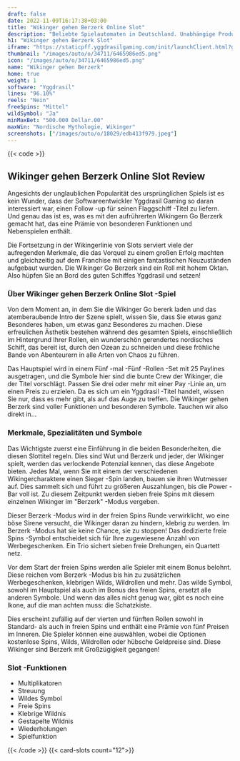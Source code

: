 ```yaml
---
draft: false
date: 2022-11-09T16:17:38+03:00
title: "Wikinger gehen Berzerk Online Slot"
description: "Beliebte Spielautomaten in Deutschland. Unabhängige Produktbewertungen und exklusive Anmeldeangebote. Jetzt spielen!"
h1: "Wikinger gehen Berzerk Slot"
iframe: "https://staticpff.yggdrasilgaming.com/init/launchClient.html?gameid=7331&lang=en&curr=EUR&org=Demo&key=&channel=pc"
thumbnail: "/images/auto/o/34711/6465986ed5.png"
icon: "/images/auto/o/34711/6465986ed5.png"
name: "Wikinger gehen Berzerk"
home: true
weight: 1
software: "Yggdrasil"
lines: "96.10%"
reels: "Nein"
freeSpins: "Mittel"
wildSymbol: "Ja"
minMaxBet: "500.000 Dollar.00"
maxWin: "Nordische Mythologie, Wikinger"
screenshots: ["/images/auto/o/18029/edb413f979.jpeg"]
---
```


{{< code >}}<h2>Wikinger gehen Berzerk Online Slot Review</h2><p>Angesichts der unglaublichen Popularität des ursprünglichen Spiels ist es kein Wunder, dass der Softwareentwickler Yggdrasil Gaming so daran interessiert war, einen Follow -up für seinen Flaggschiff -Titel zu liefern. Und genau das ist es, was es mit den aufrührerten Wikingern Go Berzerk gemacht hat, das eine Prämie von besonderen Funktionen und Nebenspielen enthält.</p><p>Die Fortsetzung in der Wikingerlinie von Slots serviert viele der aufregenden Merkmale, die das Vorquel zu einem großen Erfolg machten und gleichzeitig auf dem Franchise mit einigen fantastischen Neuzuständen aufgebaut wurden. Die Wikinger Go Berzerk sind ein Roll mit hohem Oktan. Also hüpfen Sie an Bord des guten Schiffes Yggdrasil und setzen!</p><h3>Über Wikinger gehen Berzerk Online Slot -Spiel</h3><p>Von dem Moment an, in dem Sie die Wikinger Go bererk laden und das atemberaubende Intro der Szene spielt, wissen Sie, dass Sie etwas ganz Besonderes haben, um etwas ganz Besonderes zu machen. Diese erfreulichen Ästhetik bestehen während des gesamten Spiels, einschließlich im Hintergrund Ihrer Rollen, ein wunderschön gerendertes nordisches Schiff, das bereit ist, durch den Ozean zu schneiden und diese fröhliche Bande von Abenteurern in alle Arten von Chaos zu führen.</p><p>Das Hauptspiel wird in einem Fünf -mal -Fünf -Rollen -Set mit 25 Paylines ausgetragen, und die Symbole hier sind die bunte Crew der Wikinger, die der Titel vorschlägt. Passen Sie drei oder mehr mit einer Pay -Linie an, um einen Preis zu erzielen. Da es sich um ein Yggdrasil -Titel handelt, wissen Sie nur, dass es mehr gibt, als auf das Auge zu treffen. Die Wikinger gehen Berzerk sind voller Funktionen und besonderen Symbole. Tauchen wir also direkt in…</p><h3>Merkmale, Spezialitäten und Symbole</h3><p>Das Wichtigste zuerst eine Einführung in die beiden Besonderheiten, die diesen Slottitel regeln. Dies sind Wut und Berzerk und jeder, der Wikinger spielt, werden das verlockende Potenzial kennen, das diese Angebote bieten. Jedes Mal, wenn Sie mit einem der verschiedenen Wikingercharaktere einen Sieger -Spin landen, bauen sie ihren Wutmesser auf. Dies sammelt sich und führt zu größeren Auszahlungen, bis die Power -Bar voll ist. Zu diesem Zeitpunkt werden sieben freie Spins mit diesem einzelnen Wikinger im "Berzerk" -Modus vergeben.</p><p>Dieser Berzerk -Modus wird in der freien Spins Runde verwirklicht, wo eine böse Sirene versucht, die Wikinger daran zu hindern, klebrig zu werden. Im Berzerk -Modus hat sie keine Chance, sie zu stoppen! Das dedizierte freie Spins -Symbol entscheidet sich für Ihre zugewiesene Anzahl von Werbegeschenken. Ein Trio sichert sieben freie Drehungen, ein Quartett netz.</p><p>Vor dem Start der freien Spins werden alle Spieler mit einem Bonus belohnt. Diese reichen vom Berzerk -Modus bis hin zu zusätzlichen Werbegeschenken, klebrigen Wilds, Wildrollen und mehr. Das wilde Symbol, sowohl im Hauptspiel als auch im Bonus des freien Spins, ersetzt alle anderen Symbole. Und wenn das alles nicht genug war, gibt es noch eine Ikone, auf die man achten muss: die Schatzkiste.</p><p>Dies erscheint zufällig auf der vierten und fünften Rollen sowohl in Standard- als auch in freien Spins und enthält eine Prämie von fünf Preisen im Inneren. Die Spieler können eine auswählen, wobei die Optionen kostenlose Spins, Wilds, Wildrollen oder hübsche Geldpreise sind. Diese Wikinger sind Berzerk mit Großzügigkeit gegangen!</p><h3>
Slot -Funktionen</h3><ul>
<li></span>
Multiplikatoren</li>
<li></span>
Streuung</li>
<li></span>
Wildes Symbol</li>
<li></span>
Freie Spins</li>
<li></span>
Klebrige Wildnis</li>
<li></span>
Gestapelte Wildnis</li>
<li></span>
Wiederholungen</li>
<li></span>
Spielfunktion</li></ul>{{< /code >}}
{{< card-slots count="12">}}